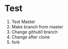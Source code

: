 # Test

1. Test Master
2. Make branch from master
3. Change github1 branch
4. Change after clone
5. fork
